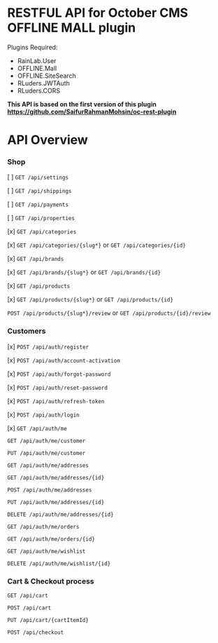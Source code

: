 # RESTFUL API for October CMS OFFLINE MALL plugin


Plugins Required:
- RainLab.User
- OFFLINE.Mall
- OFFLINE.SiteSearch
- RLuders.JWTAuth
- RLuders.CORS

**This API is based on the first version of this plugin https://github.com/SaifurRahmanMohsin/oc-rest-plugin**


<a name="overview"></a>
# API Overview

### Shop

[ ] `GET /api/settings`

[ ] `GET /api/shippings`

[ ] `GET /api/payments`

[ ] `GET /api/properties`

[x] `GET /api/categories`

[x] `GET /api/categories/{slug*}` or `GET /api/categories/{id}`

[x] `GET /api/brands`

[x] `GET /api/brands/{slug*}` or `GET /api/brands/{id}`

[x] `GET /api/products`

[x] `GET /api/products/{slug*}` or `GET /api/products/{id}`

`POST /api/products/{slug*}/review` or `GET /api/products/{id}/review`


### Customers

[x] `POST /api/auth/register`

[x] `POST /api/auth/account-activation`

[x] `POST /api/auth/forgot-password`

[x] `POST /api/auth/reset-password`

[x] `POST /api/auth/refresh-token`

[x] `POST /api/auth/login`

[x] `GET /api/auth/me`

`GET /api/auth/me/customer`

`PUT /api/auth/me/customer`

`GET /api/auth/me/addresses`

`GET /api/auth/me/addresses/{id}`

`POST /api/auth/me/addresses`

`PUT /api/auth/me/addresses/{id}`

`DELETE /api/auth/me/addresses/{id}`

`GET /api/auth/me/orders`

`GET /api/auth/me/orders/{id}`

`GET /api/auth/me/wishlist`

`DELETE /api/auth/me/wishlist/{id}`


### Cart &amp; Checkout process

`GET /api/cart`

`POST /api/cart`

`PUT /api/cart/{cartItemId}`

`POST /api/checkout`
